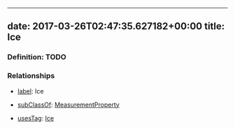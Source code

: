 
---
date: 2017-03-26T02:47:35.627182+00:00
title: Ice
---
### Definition: TODO

### Relationships

* [label](http://www.w3.org/2000/01/rdf-schema#label): Ice

* [subClassOf](http://www.w3.org/2000/01/rdf-schema#subClassOf): [MeasurementProperty](https://brickschema.org/schema/1.0/Brick#MeasurementProperty)

* [usesTag](https://brickschema.org/schema/1.0/BrickFrame#usesTag): [Ice](https://brickschema.org/schema/1.0/BrickTag#Ice)
